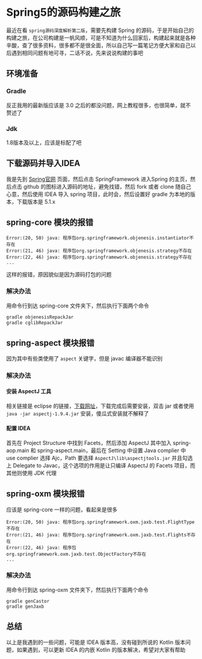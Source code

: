 # Spring5的源码构建之旅

最近在看 `spring源码深度解析第二版`，需要先构建 Spring 的源码，于是开始自己的构建之旅，在公司构建是一帆风顺，可是不知道为什么回家后，构建起来就是各种辛酸，查了很多资料，很多都不是很全面，所以自己写一篇笔记方便大家和自己以后遇到相同问题有地可寻，二话不说，先来说说构建的事吧



## 环境准备

### Gradle

反正我用的最新版应该是 3.0 之后的都没问题，网上教程很多，也很简单，就不赘述了

### Jdk

1.8版本及以上，应该是标配了吧



## 下载源码并导入IDEA

我是先到 [Spring官网](http://spring.io) 页面，然后点击 SpringFramework 进入Spring 的主页，然后点击 github 的图标进入源码的地址，避免找错，然后 fork 或者 clone 随自己心意，然后使用 IDEA 导入 spring 项目，此时会，然后设置好 gradle 为本地的版本，下载版本是 5.1.x



## spring-core 模块的报错

```properties
Error:(20, 50) java: 程序包org.springframework.objenesis.instantiator不存在
Error:(21, 46) java: 程序包org.springframework.objenesis.strategy不存在
Error:(22, 46) java: 程序包org.springframework.objenesis.strategy不存在
...
```

这样的报错，原因貌似是因为源码打包的问题

### 解决办法

用命令行到达 spring-core 文件夹下，然后执行下面两个命令

```java
gradle objenesisRepackJar
gradle cglibRepackJar
```



## spring-aspect 模块报错

因为其中有些类使用了 `aspect` 关键字，但是 javac 编译器不能识别

### 解决办法

#### 安装 AspectJ 工具

相关链接是 eclipse 的链接，[下载网址](<https://www.eclipse.org/aspectj/downloads.php>)，下载完成后需要安装，双击 jar 或者使用 `java -jar aspectj-1.9.4.jar` 安装，傻瓜式安装就不解释了

#### 配置 IDEA

首先在 Project Structure 中找到 Facets，然后添加 AspectJ 其中加入 spring-aop.main 和 spring-aspect.main，最后在 Setting 中设置 Java complier 中 use complier 选择 Ajc，Path 要选择 `AspectJ\lib\aspectjtools.jar` 并且勾选上 Delegate to Javac，这个选项的作用是让只编译 AspectJ 的 Facets 项目，而其他则使用 JDK 代理



## spring-oxm 模块报错

应该是 spring-core 一样的问题，看起来是很多

```properties
Error:(20, 50) java: 程序包org.springframework.oxm.jaxb.test.FlightType不存在
Error:(21, 46) java: 程序包org.springframework.oxm.jaxb.test.Flights不存在
Error:(22, 46) java: 程序包org.springframework.oxm.jaxb.test.ObjectFactory不存在
...
```

### 解决办法

用命令行到达 spring-oxm 文件夹下，然后执行下面两个命令

```properties
gradle genCastor
gradle genJaxb
```



## 总结

以上是我遇到的一些问题，可能是 IDEA 版本高，没有碰到所说的 Kotlin 版本问题，如果遇到，可以更新 IDEA 的内嵌 Kotlin 的版本解决，希望对大家有帮助